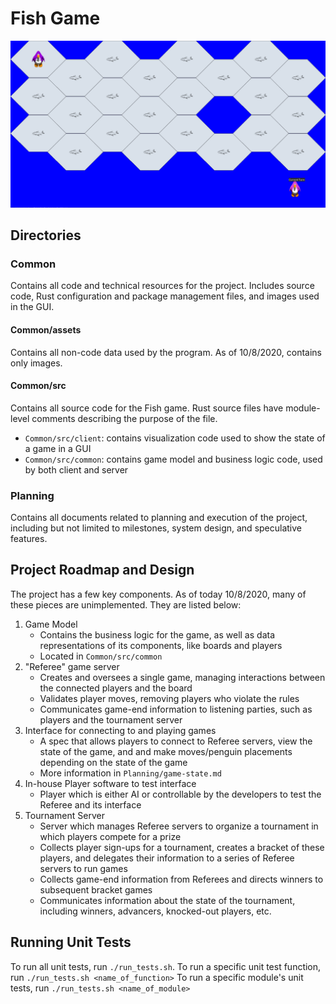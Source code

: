 # Fish Game

![](Common/assets/board.png)

## Directories

### Common
Contains all code and technical resources for the project. Includes 
source code, Rust configuration and package management files, and images
used in the GUI.

#### Common/assets
Contains all non-code data used by the program. As of 10/8/2020,
contains only images.

#### Common/src
Contains all source code for the Fish game. Rust source files have
module-level comments describing the purpose of the file.
- `Common/src/client`: contains visualization code used to show the state of
    a game in a GUI
- `Common/src/common`: contains game model and business logic code, used by both
    client and server

### Planning
Contains all documents related to planning and execution of the project,
including but not limited to milestones, system design, and speculative
features.


## Project Roadmap and Design

The project has a few key components. As of today 10/8/2020,
many of these pieces are unimplemented. They are listed below:

1. Game Model
    - Contains the business logic for the game,
    as well as data representations of its components,
    like boards and players
    - Located in `Common/src/common`
2. "Referee" game server
    - Creates and oversees a single game, managing
    interactions between the connected players and
    the board
    - Validates player moves, removing players
    who violate the rules
    - Communicates game-end information to listening parties,
    such as players and the tournament server
3. Interface for connecting to and playing games
    - A spec that allows players to connect to Referee servers,
    view the state of the game, and and make moves/penguin 
    placements depending on the state of the game
    - More information in `Planning/game-state.md`
4. In-house Player software to test interface
    - Player which is either AI or controllable by the developers
    to test the Referee and its interface
5. Tournament Server
    - Server which manages Referee servers to organize
    a tournament in which players compete for a prize
    - Collects player sign-ups for a tournament,
    creates a bracket of these players, and delegates their
    information to a series of Referee servers to run games
    - Collects game-end information from Referees and directs
    winners to subsequent bracket games
    - Communicates information about the state of the tournament,
    including winners, advancers, knocked-out players, etc.


## Running Unit Tests
To run all unit tests, run `./run_tests.sh`.
To run a specific unit test function, run `./run_tests.sh <name_of_function>`
To run a specific module's unit tests, run `./run_tests.sh <name_of_module>`
